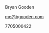 <p>Bryan Gooden</p>
<p><a href="mailto:me@bgooden.com">me@bgooden.com</a></p>
<p>7705000422</p>
<html>
<head>
<style>
body {
    background-image: url("31BD03CD-BCFC-41D6-AA10-E20EE9AC2F40.jpeg"");
}
</style>
</head>
<body>
